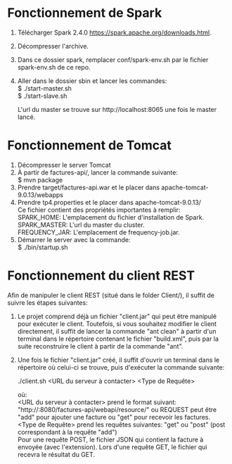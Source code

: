 # Fonctionnement de Spark

1. Télécharger Spark 2.4.0 https://spark.apache.org/downloads.html.
2. Décompresser l'archive.
3. Dans ce dossier spark, remplacer conf/spark-env.sh par le fichier spark-env.sh de ce repo.
4. Aller dans le dossier sbin et lancer les commandes:<br>
    $ ./start-master.sh<br>
    $ ./start-slave.sh <URL du master><br>

    L'url du master se trouve sur http://localhost:8065 une fois le master lancé.

# Fonctionnement de Tomcat

1. Décompresser le server Tomcat
2. À partir de factures-api/, lancer la commande suivante:<br>
    $ mvn package<br>
3. Prendre target/factures-api.war et le placer dans apache-tomcat-9.0.13/webapps
4. Prendre tp4.properties et le placer dans apache-tomcat-9.0.13/<br>
    Ce fichier contient des propriétés importantes à remplir:<br>
    SPARK_HOME: L'emplacement du fichier d'installation de Spark.<br>
    SPARK_MASTER: L'url du master du cluster.<br>
    FREQUENCY_JAR: L'emplacement de frequency-job.jar.<br>
5. Démarrer le server avec la commande: <br>
    $ ./bin/startup.sh<br>

# Fonctionnement du client REST

Afin de manipuler le client REST (situé dans le folder Client/), il suffit de suivre les étapes suivantes:

1. Le projet comprend déjà un fichier "client.jar" qui peut être manipulé pour
   exécuter le client. Toutefois, si vous souhaitez modifier le client directement,
   il suffit de lancer la commande "ant clean" à partir d'un terminal dans le
   répertoire contenant le fichier "build.xml", puis par la suite reconstruire le
   client à partir de la commande "ant".

2. Une fois le fichier "client.jar" créé, il suffit d'ouvrir un terminal dans le
   répertoire où celui-ci se trouve, puis d'exécuter la commande suivante:<br>

	./client.sh <URL du serveur à contacter> <Type de Requête> <Fichier>

    où:<br>
	<URL du serveur à contacter> prend le format suivant:<br> "http://<IP>:8080/factures-api/webapi/resource/<REQUEST>" ou REQUEST peut être "add" pour ajouter une facture ou "get" pour recevoir les factures.<br>
	<Type de Requête> prend les requêtes suivantes: "get" ou "post" (post correspondant à la requête "add")<br>
	<Fichier> Pour une requête POST, le fichier JSON qui contient la facture à envoyée (avec l'extension). Lors d'une requête GET, le fichier qui recevra le résultat du GET.<br>
